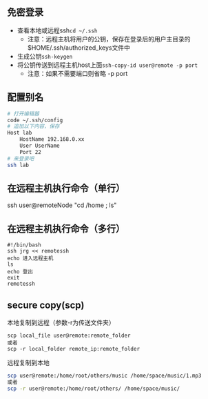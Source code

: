 ## 免密登录

- 查看本地或远程ssh`cd ~/.ssh`
    - 注意：远程主机将用户的公钥，保存在登录后的用户主目录的$HOME/.ssh/authorized_keys文件中
- 生成公钥`ssh-keygen`
- 将公钥传送到远程主机host上面`ssh-copy-id user@remote -p port`
    - 注意：如果不需要端口则省略 -p port

## 配置别名
```bash
# 打开编辑器
code ~/.ssh/config
# 追加以下内容，保存
Host lab
    HostName 192.168.0.xx
    User UserName
    Port 22
# 来登录吧
ssh lab
```

## 在远程主机执行命令（单行）
ssh user@remoteNode "cd /home ; ls"

## 在远程主机执行命令（多行）
```
#!/bin/bash  
ssh jrg << remotessh
echo 进入远程主机
ls
echo 登出
exit
remotessh
```

##  secure copy(scp)
本地复制到远程（参数-r为传送文件夹）
```shell
scp local_file user@remote:remote_folder
或者
scp -r local_folder remote_ip:remote_folder 
```

远程复制到本地
```bash
scp user@remote:/home/root/others/music /home/space/music/1.mp3 
或者
scp -r user@remote:/home/root/others/ /home/space/music/
```